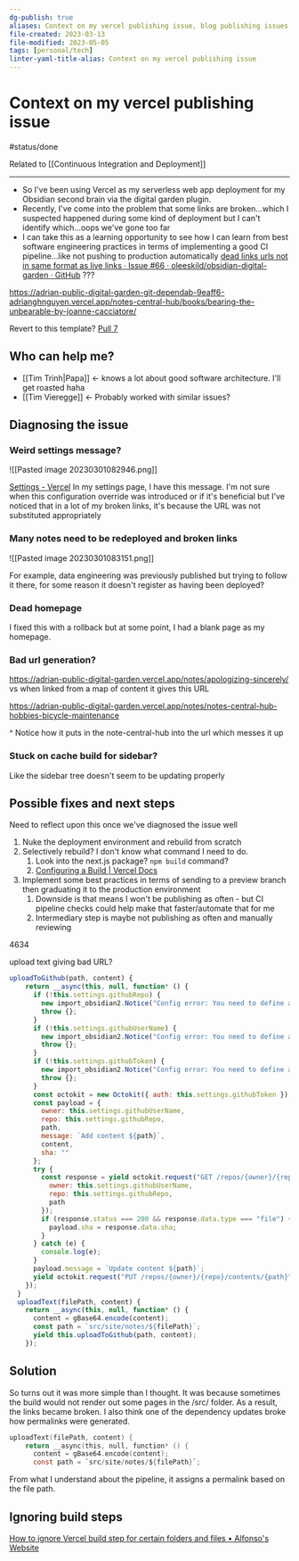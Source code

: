 ```yaml
---
dg-publish: true
aliases: Context on my vercel publishing issue, blog publishing issues
file-created: 2023-03-13
file-modified: 2023-05-05
tags: [personal/tech]
linter-yaml-title-alias: Context on my vercel publishing issue
---
```


# Context on my vercel publishing issue

#status/done

Related to [[Continuous Integration and Deployment]]

---

- So I've been using Vercel as my serverless web app deployment for my Obsidian second brain via the digital garden plugin.
- Recently, I've come into the problem that some links are broken…which I suspected happened during some kind of deployment but I can't identify which…oops we've gone too far
- I can take this as a learning opportunity to see how I can learn from best software engineering practices in terms of implementing a good CI pipeline…like not pushing to production automatically
[dead links urls not in same format as live links · Issue #66 · oleeskild/obsidian-digital-garden · GitHub](https://github.com/oleeskild/obsidian-digital-garden/issues/66) ???

https://adrian-public-digital-garden-git-dependab-9eaff6-adrianghnguyen.vercel.app/notes-central-hub/books/bearing-the-unbearable-by-joanne-cacciatore/

Revert to this template? [Pull 7](https://github.com/adrianghnguyen/adrian-public-digital-garden/pull/7)

## Who can help me?

- [[Tim Trinh|Papa]] <- knows a lot about good software architecture. I'll get roasted haha
- [[Tim Vieregge]] <- Probably worked with similar issues?

## Diagnosing the issue

### Weird settings message?

![[Pasted image 20230301082946.png]]

[Settings - Vercel](https://vercel.com/adrianghnguyen/adrian-public-digital-garden/settings/general) In my settings page, I have this message. I'm not sure when this configuration override was introduced or if it's beneficial but I've noticed that in a lot of my broken links, it's because the URL was not substituted appropriately

### Many notes need to be redeployed and broken links

![[Pasted image 20230301083151.png]]

For example, data engineering was previously published but trying to follow it there, for some reason it doesn't register as having been deployed?

### Dead homepage

I fixed this with a rollback but at some point, I had a blank page as my homepage.

### Bad url generation?

https://adrian-public-digital-garden.vercel.app/notes/apologizing-sincerely/ vs when linked from a map of content it gives this URL

https://adrian-public-digital-garden.vercel.app/notes/notes-central-hub-hobbies-bicycle-maintenance

^ Notice how it puts in the note-central-hub into the url which messes it up

### Stuck on cache build for sidebar?

Like the sidebar tree doesn't seem to be updating properly

## Possible fixes and next steps

Need to reflect upon this once we've diagnosed the issue well

1. Nuke the deployment environment and rebuild from scratch
2. Selectively rebuild? I don't know what command I need to do.
	1. Look into the next.js package? `npm build` command?
	2. [Configuring a Build | Vercel Docs](https://vercel.com/docs/concepts/deployments/configure-a-build)
3. Implement some best practices in terms of sending to a preview branch then graduating it to the production environment
	1. Downside is that means I won't be publishing as often - but CI pipeline checks could help make that faster/automate that for me
	2. Intermediary step is maybe not publishing as often and manually reviewing

4634

upload text giving bad URL?

```js
uploadToGithub(path, content) {
    return __async(this, null, function* () {
      if (!this.settings.githubRepo) {
        new import_obsidian2.Notice("Config error: You need to define a GitHub repo in the plugin settings");
        throw {};
      }
      if (!this.settings.githubUserName) {
        new import_obsidian2.Notice("Config error: You need to define a GitHub Username in the plugin settings");
        throw {};
      }
      if (!this.settings.githubToken) {
        new import_obsidian2.Notice("Config error: You need to define a GitHub Token in the plugin settings");
        throw {};
      }
      const octokit = new Octokit({ auth: this.settings.githubToken });
      const payload = {
        owner: this.settings.githubUserName,
        repo: this.settings.githubRepo,
        path,
        message: `Add content ${path}`,
        content,
        sha: ""
      };
      try {
        const response = yield octokit.request("GET /repos/{owner}/{repo}/contents/{path}", {
          owner: this.settings.githubUserName,
          repo: this.settings.githubRepo,
          path
        });
        if (response.status === 200 && response.data.type === "file") {
          payload.sha = response.data.sha;
        }
      } catch (e) {
        console.log(e);
      }
      payload.message = `Update content ${path}`;
      yield octokit.request("PUT /repos/{owner}/{repo}/contents/{path}", payload);
    });
  }
  uploadText(filePath, content) {
    return __async(this, null, function* () {
      content = gBase64.encode(content);
      const path = `src/site/notes/${filePath}`;
      yield this.uploadToGithub(path, content);
    });
```

## Solution

So turns out it was more simple than I thought. It was because sometimes the build would not render out some pages in the /src/ folder. As a result, the links became broken. I also think one of the dependency updates broke how permalinks were generated.

```c
uploadText(filePath, content) {
    return __async(this, null, function* () {
      content = gBase64.encode(content);
      const path = `src/site/notes/${filePath}`;
```

From what I understand about the pipeline, it assigns a permalink based on the file path.


## Ignoring build steps

[How to ignore Vercel build step for certain folders and files • Alfonso's Website](https://www.alfonsobries.com/posts/how-to-ignore-vercel-build-step-for-certain-folders-and-files)